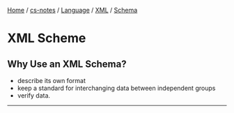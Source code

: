 [Home](https://mengxianbin.github.io) /
[cs-notes](https://mengxianbin.github.io/cs-notes/site) /
[Language](https://mengxianbin.github.io/cs-notes/site/Language) /
[XML](https://mengxianbin.github.io/cs-notes/site/Language/XML) /
[Schema](https://mengxianbin.github.io/cs-notes/site/Language/XML/Schema)

# XML Scheme

## Why Use an XML Schema?

* describe its own format
* keep a standard for interchanging data between independent groups
* verify data.

---
